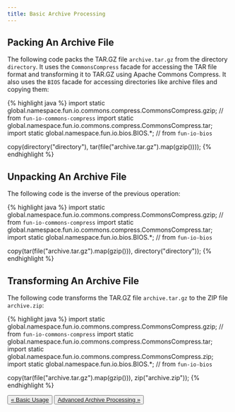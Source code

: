 ```yaml
---
title: Basic Archive Processing
---
```


## Packing An Archive File

The following code packs the TAR.GZ file `archive.tar.gz` from the directory `directory`.
It uses the `CommonsCompress` facade for accessing the TAR file format and transforming it to TAR.GZ using Apache 
Commons Compress.
It also uses the `BIOS` facade for accessing directories like archive files and copying them:

{% highlight java %}
import static global.namespace.fun.io.commons.compress.CommonsCompress.gzip; // from `fun-io-commons-compress`
import static global.namespace.fun.io.commons.compress.CommonsCompress.tar;
import static global.namespace.fun.io.bios.BIOS.*;                           // from `fun-io-bios`

copy(directory("directory"), tar(file("archive.tar.gz").map(gzip())));
{% endhighlight %}

## Unpacking An Archive File

The following code is the inverse of the previous operation:

{% highlight java %}
import static global.namespace.fun.io.commons.compress.CommonsCompress.gzip; // from `fun-io-commons-compress`
import static global.namespace.fun.io.commons.compress.CommonsCompress.tar;
import static global.namespace.fun.io.bios.BIOS.*;                           // from `fun-io-bios`

copy(tar(file("archive.tar.gz").map(gzip())), directory("directory"));
{% endhighlight %}

## Transforming An Archive File

The following code transforms the TAR.GZ file `archive.tar.gz` to the ZIP file `archive.zip`:

{% highlight java %}
import static global.namespace.fun.io.commons.compress.CommonsCompress.gzip; // from `fun-io-commons-compress`
import static global.namespace.fun.io.commons.compress.CommonsCompress.tar;
import static global.namespace.fun.io.commons.compress.CommonsCompress.zip;
import static global.namespace.fun.io.bios.BIOS.*;                           // from `fun-io-bios`

copy(tar(file("archive.tar.gz").map(gzip())), zip("archive.zip"));
{% endhighlight %}

<div class="btn-group d-flex justify-content-center" role="group" aria-label="Pagination">
  <button type="button" class="btn btn-light"><a href="{{ site.baseurl }}{% link basic-usage.md %}">&laquo; Basic Usage</a></button>
  <button type="button" class="btn btn-light"><a href="{{ site.baseurl }}{% link advanced-archive-processing.md %}">Advanced Archive Processing &raquo;</a></button>
</div>
